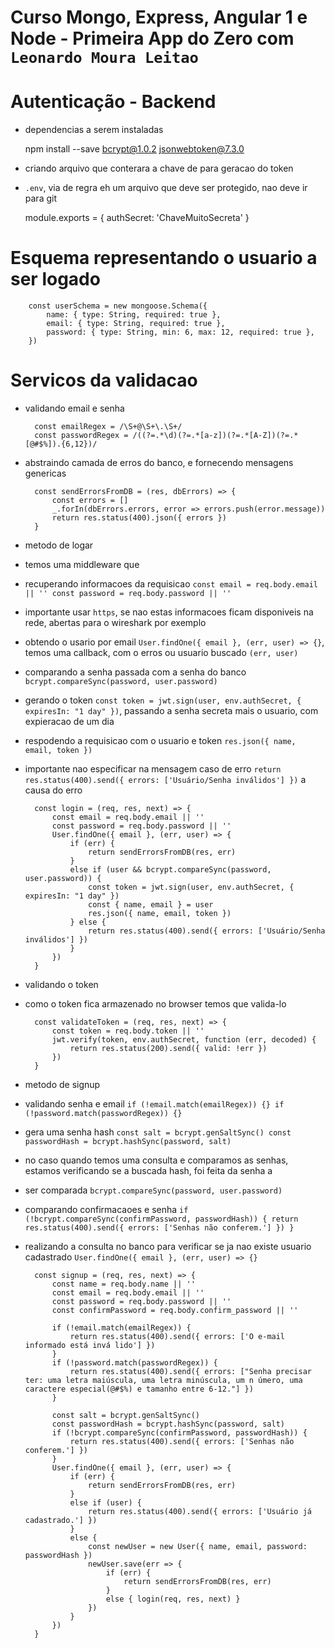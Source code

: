 # Curso Mongo, Express, Angular 1 e Node - Primeira App do Zero com `Leonardo Moura Leitao`

# Autenticação - Backend

* dependencias a serem instaladas

    npm install --save bcrypt@1.0.2 jsonwebtoken@7.3.0

* criando arquivo que conterara a chave de para geracao do token
* `.env`, via de regra eh um arquivo que deve ser protegido, nao deve ir para git

    module.exports = {
        authSecret: 'ChaveMuitoSecreta'
    }    

# Esquema representando o usuario a ser logado

        const userSchema = new mongoose.Schema({
            name: { type: String, required: true },
            email: { type: String, required: true },
            password: { type: String, min: 6, max: 12, required: true },
        })    

# Servicos da validacao

* validando email e senha

        const emailRegex = /\S+@\S+\.\S+/
        const passwordRegex = /((?=.*\d)(?=.*[a-z])(?=.*[A-Z])(?=.*[@#$%]).{6,12})/

* abstraindo camada de erros do banco, e fornecendo mensagens genericas

        const sendErrorsFromDB = (res, dbErrors) => {
            const errors = []
            _.forIn(dbErrors.errors, error => errors.push(error.message))
            return res.status(400).json({ errors })
        }        

* metodo de logar
* temos uma middleware que 
* recuperando informacoes da requisicao `const email = req.body.email || '' const password = req.body.password || ''`
* importante usar `https`, se nao estas informacoes ficam disponiveis na rede, abertas para o wireshark por exemplo
* obtendo o usario por email `User.findOne({ email }, (err, user) => {}`, temos uma callback, com o erros ou usuario buscado `(err, user)`
* comparando a senha passada com a senha do banco `bcrypt.compareSync(password, user.password)`
* gerando o token `const token = jwt.sign(user, env.authSecret, { expiresIn: "1 day" })`, passando a senha secreta mais o usuario, com expieracao de um dia
* respodendo a requisicao com o usuario e token `res.json({ name, email, token })`
* importante nao especificar na mensagem caso de erro `return res.status(400).send({ errors: ['Usuário/Senha inválidos'] })` a causa do erro

        const login = (req, res, next) => {
            const email = req.body.email || ''
            const password = req.body.password || ''
            User.findOne({ email }, (err, user) => {
                if (err) {
                    return sendErrorsFromDB(res, err)
                }
                else if (user && bcrypt.compareSync(password, user.password)) {
                    const token = jwt.sign(user, env.authSecret, { expiresIn: "1 day" })
                    const { name, email } = user
                    res.json({ name, email, token })
                } else {
                    return res.status(400).send({ errors: ['Usuário/Senha inválidos'] })
                }
            })
        }     

* validando o token
* como o token fica armazenado no browser temos que valida-lo

        const validateToken = (req, res, next) => {
            const token = req.body.token || ''
            jwt.verify(token, env.authSecret, function (err, decoded) {
                return res.status(200).send({ valid: !err })
            })
        }           

* metodo de signup
* validando senha e email `if (!email.match(emailRegex)) {} if (!password.match(passwordRegex)) {}`
* gera uma senha hash `const salt = bcrypt.genSaltSync() const passwordHash = bcrypt.hashSync(password, salt)`
* no caso quando temos uma consulta e comparamos as senhas, estamos verificando se a buscada hash, foi feita da senha a 
* ser comparada `bcrypt.compareSync(password, user.password)`
* comparando confirmacaoes e senha `if (!bcrypt.compareSync(confirmPassword, passwordHash)) { return res.status(400).send({ errors: ['Senhas não conferem.'] }) }`
* realizando a consulta no banco para verificar se ja nao existe usuario cadastrado `User.findOne({ email }, (err, user) => {}`

        const signup = (req, res, next) => {
            const name = req.body.name || ''
            const email = req.body.email || ''
            const password = req.body.password || ''
            const confirmPassword = req.body.confirm_password || ''

            if (!email.match(emailRegex)) {
                return res.status(400).send({ errors: ['O e-mail informado está invá lido'] })
            }
            if (!password.match(passwordRegex)) {
                return res.status(400).send({ errors: ["Senha precisar ter: uma letra maiúscula, uma letra minúscula, um n úmero, uma caractere especial(@#$%) e tamanho entre 6-12."] })
            }
            
            const salt = bcrypt.genSaltSync()
            const passwordHash = bcrypt.hashSync(password, salt)
            if (!bcrypt.compareSync(confirmPassword, passwordHash)) {
                return res.status(400).send({ errors: ['Senhas não conferem.'] })
            }
            User.findOne({ email }, (err, user) => {
                if (err) {
                    return sendErrorsFromDB(res, err)
                }
                else if (user) {
                    return res.status(400).send({ errors: ['Usuário já cadastrado.'] })
                }
                else {
                    const newUser = new User({ name, email, password: passwordHash })
                    newUser.save(err => {
                        if (err) {
                            return sendErrorsFromDB(res, err)
                        }
                        else { login(req, res, next) }
                    })
                }
            })
        }        